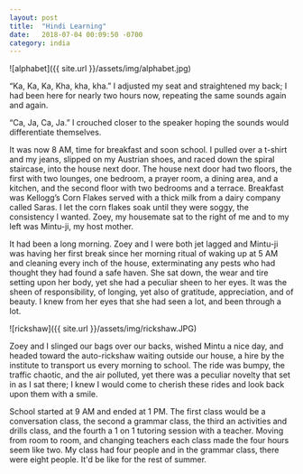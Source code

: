 ```yaml
---
layout: post
title:  "Hindi Learning"
date:   2018-07-04 00:09:50 -0700
category: india
---
```


![alphabet]({{ site.url }}/assets/img/alphabet.jpg)

“Ka, Ka, Ka, Kha, kha, kha.” 
I adjusted my seat and straightened my back; I had been here for nearly two hours now, repeating the same sounds again and again. 

“Ca, Ja, Ca, Ja.”
I crouched closer to the speaker hoping the sounds would differentiate themselves.

It was now 8 AM, time for breakfast and soon school. I pulled over a t-shirt and my jeans, slipped on my Austrian shoes, and raced down the spiral staircase, into the house next door. The house next door had two floors, the first with two lounges, one bedroom, a prayer room, a dining area, and a kitchen, and the second floor with two bedrooms and a terrace. Breakfast was Kellogg’s Corn Flakes served with a thick milk from a dairy company called Saras. I let the corn flakes soak until they were soggy, the consistency I wanted. Zoey, my housemate sat to the right of me and to my left was Mintu-ji, my host mother. 

It had been a long morning. Zoey and I were both jet lagged and Mintu-ji was having her first break since her morning ritual of waking up at 5 AM and cleaning every inch of the house, exterminating any pests who had thought they had found a safe haven. She sat down, the wear and tire setting upon her body, yet she had a peculiar sheen to her eyes. It was the sheen of responsibility, of longing, yet also of gratitude, appreciation, and of beauty. I knew from her eyes that she had seen a lot, and been through a lot.

![rickshaw]({{ site.url }}/assets/img/rickshaw.JPG)

Zoey and I slinged our bags over our backs, wished Mintu a nice day, and headed toward the auto-rickshaw waiting outside our house, a hire by the institute to transport us every morning to school. The ride was bumpy, the traffic chaotic, and the air polluted, yet there was a peculiar novelty that set in as I sat there; I knew I would come to cherish these rides and look back upon them with a smile. 

School started at 9 AM and ended at 1 PM. The first class would be a conversation class, the second a grammar class, the third an activities and drills class, and the fourth a 1 on 1 tutoring session with a teacher. Moving from room to room, and changing teachers each class made the four hours seem like two. My class had four people and in the grammar class, there were eight people. It'd be like for the rest of summer. 







